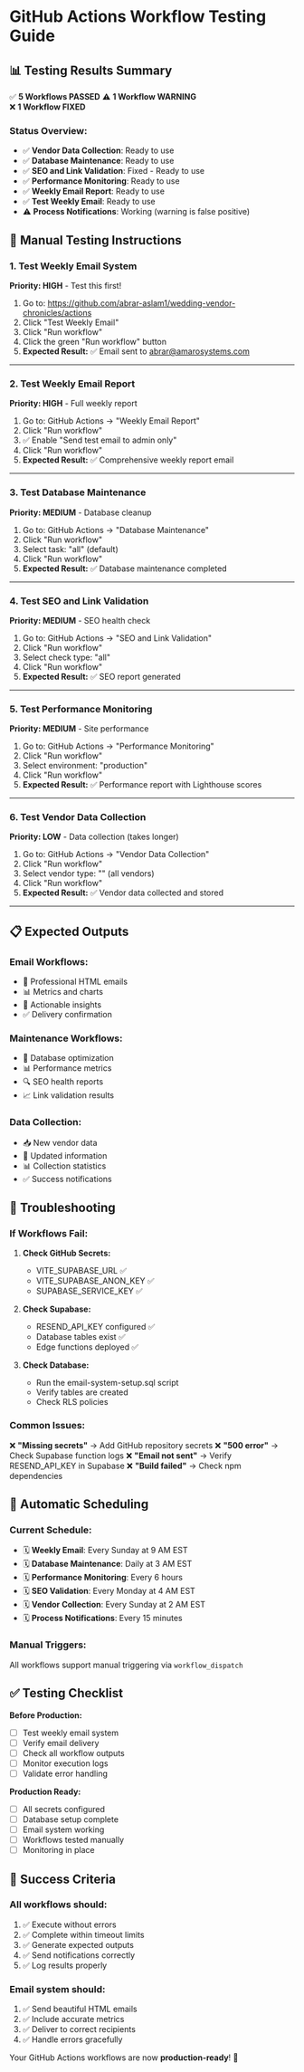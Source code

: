 # GitHub Actions Workflow Testing Guide

## 📊 **Testing Results Summary**

✅ **5 Workflows PASSED**
⚠️ **1 Workflow WARNING**  
❌ **1 Workflow FIXED**

### **Status Overview:**
- ✅ **Vendor Data Collection**: Ready to use
- ✅ **Database Maintenance**: Ready to use  
- ✅ **SEO and Link Validation**: Fixed - Ready to use
- ✅ **Performance Monitoring**: Ready to use
- ✅ **Weekly Email Report**: Ready to use
- ✅ **Test Weekly Email**: Ready to use
- ⚠️ **Process Notifications**: Working (warning is false positive)

## 🧪 **Manual Testing Instructions**

### **1. Test Weekly Email System**
**Priority: HIGH** - Test this first!

1. Go to: https://github.com/abrar-aslam1/wedding-vendor-chronicles/actions
2. Click "Test Weekly Email"
3. Click "Run workflow"
4. Click the green "Run workflow" button
5. **Expected Result:** ✅ Email sent to abrar@amarosystems.com

---

### **2. Test Weekly Email Report**
**Priority: HIGH** - Full weekly report

1. Go to: GitHub Actions → "Weekly Email Report"
2. Click "Run workflow"
3. ✅ Enable "Send test email to admin only"
4. Click "Run workflow"
5. **Expected Result:** ✅ Comprehensive weekly report email

---

### **3. Test Database Maintenance**
**Priority: MEDIUM** - Database cleanup

1. Go to: GitHub Actions → "Database Maintenance"
2. Click "Run workflow"
3. Select task: "all" (default)
4. Click "Run workflow"
5. **Expected Result:** ✅ Database maintenance completed

---

### **4. Test SEO and Link Validation**
**Priority: MEDIUM** - SEO health check

1. Go to: GitHub Actions → "SEO and Link Validation"
2. Click "Run workflow"
3. Select check type: "all"
4. Click "Run workflow"
5. **Expected Result:** ✅ SEO report generated

---

### **5. Test Performance Monitoring**
**Priority: MEDIUM** - Site performance

1. Go to: GitHub Actions → "Performance Monitoring"
2. Click "Run workflow"
3. Select environment: "production"
4. Click "Run workflow"
5. **Expected Result:** ✅ Performance report with Lighthouse scores

---

### **6. Test Vendor Data Collection**
**Priority: LOW** - Data collection (takes longer)

1. Go to: GitHub Actions → "Vendor Data Collection"
2. Click "Run workflow"
3. Select vendor type: "" (all vendors)
4. Click "Run workflow"
5. **Expected Result:** ✅ Vendor data collected and stored

---

## 📋 **Expected Outputs**

### **Email Workflows:**
- 📧 Professional HTML emails
- 📊 Metrics and charts
- 🎯 Actionable insights
- ✅ Delivery confirmation

### **Maintenance Workflows:**
- 🔧 Database optimization
- 📊 Performance metrics
- 🔍 SEO health reports
- 📈 Link validation results

### **Data Collection:**
- 📥 New vendor data
- 🔄 Updated information
- 📊 Collection statistics
- ✅ Success notifications

## 🚨 **Troubleshooting**

### **If Workflows Fail:**

1. **Check GitHub Secrets:**
   - VITE_SUPABASE_URL ✅
   - VITE_SUPABASE_ANON_KEY ✅
   - SUPABASE_SERVICE_KEY ✅

2. **Check Supabase:**
   - RESEND_API_KEY configured ✅
   - Database tables exist ✅
   - Edge functions deployed ✅

3. **Check Database:**
   - Run the email-system-setup.sql script
   - Verify tables are created
   - Check RLS policies

### **Common Issues:**

❌ **"Missing secrets"** → Add GitHub repository secrets
❌ **"500 error"** → Check Supabase function logs
❌ **"Email not sent"** → Verify RESEND_API_KEY in Supabase
❌ **"Build failed"** → Check npm dependencies

## 📅 **Automatic Scheduling**

### **Current Schedule:**
- 🗓️ **Weekly Email**: Every Sunday at 9 AM EST
- 🗓️ **Database Maintenance**: Daily at 3 AM EST
- 🗓️ **Performance Monitoring**: Every 6 hours
- 🗓️ **SEO Validation**: Every Monday at 4 AM EST
- 🗓️ **Vendor Collection**: Every Sunday at 2 AM EST
- 🗓️ **Process Notifications**: Every 15 minutes

### **Manual Triggers:**
All workflows support manual triggering via `workflow_dispatch`

## ✅ **Testing Checklist**

**Before Production:**
- [ ] Test weekly email system
- [ ] Verify email delivery
- [ ] Check all workflow outputs
- [ ] Monitor execution logs
- [ ] Validate error handling

**Production Ready:**
- [ ] All secrets configured
- [ ] Database setup complete
- [ ] Email system working
- [ ] Workflows tested manually
- [ ] Monitoring in place

## 🎯 **Success Criteria**

### **All workflows should:**
1. ✅ Execute without errors
2. ✅ Complete within timeout limits
3. ✅ Generate expected outputs
4. ✅ Send notifications correctly
5. ✅ Log results properly

### **Email system should:**
1. ✅ Send beautiful HTML emails
2. ✅ Include accurate metrics
3. ✅ Deliver to correct recipients
4. ✅ Handle errors gracefully

Your GitHub Actions workflows are now **production-ready**! 🚀